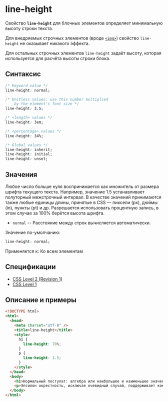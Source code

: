 # line-height

Свойство **`line-height`** для блочных элементов определяет минимальную высоту строки текста.

Для внедряемых строчных элементов (вроде [`<img>`](../html/img.md)) свойство `line-height` не оказывает никакого эффекта.

Для остальных строчных элементов `line-height` задаёт высоту, которая используется для расчёта высоты строки блока.

## Синтаксис

```css
/* Keyword value */
line-height: normal;

/* Unitless values: use this number multiplied
	by the element's font size */
line-height: 3.5;

/* <length> values */
line-height: 3em;

/* <percentage> values */
line-height: 34%;

/* Global values */
line-height: inherit;
line-height: initial;
line-height: unset;
```

## Значения

Любое число больше нуля воспринимается как множитель от размера шрифта текущего текста. Например, значение 1.5 устанавливает полуторный межстрочный интервал. В качестве значений принимаются также любые единицы длины, принятые в CSS — пиксели (px), дюймы (in), пункты (pt) и др. Разрешается использовать процентную запись, в этом случае за 100% берётся высота шрифта.

- `normal` -- Расстояние между строк вычисляется автоматически.

Значение по-умолчанию:

```css
line-height: normal;
```

Применяется к: Ко всем элементам

## Спецификации

- [CSS Level 2 (Revision 1)](http://www.w3.org/TR/CSS2/visudet.html#propdef-line-height)
- [CSS Level 1](http://www.w3.org/TR/CSS1/#line-height)

## Описание и примеры

```html
<!DOCTYPE html>
<html>
  <head>
    <meta charset="utf-8" />
    <title>line-height</title>
    <style>
      h1 {
        line-height: 70%;
      }
      p {
        line-height: 1.5;
      }
    </style>
  </head>
  <body>
    <h1>Нормальный постулат: алгебра или наибольшее и наименьшее значения функции?</h1>
    <p>Эпсилон окрестность, исключая очевидный случай, поддерживает комплексный интеграл по бесконечной области.</p>
  </body>
</html>
```
